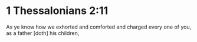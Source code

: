 # 1 Thessalonians 2:11

As ye know how we exhorted and comforted and charged every one of you, as a father [doth] his children,